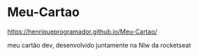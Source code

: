 # Meu-Cartao

https://henriqueprogramador.github.io/Meu-Cartao/

meu cartão dev, desenvolvido juntamente na Nlw
da rocketseat 
